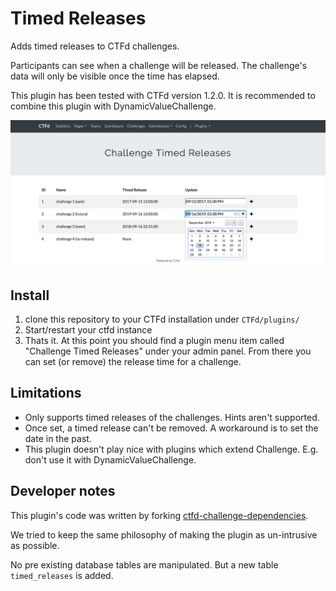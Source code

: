 # Timed Releases
Adds timed releases to CTFd challenges.

Participants can see when a challenge will be released. The challenge's data will only be visible once the time has
elapsed.

This plugin has been tested with CTFd version 1.2.0. It is recommended to combine this plugin with
DynamicValueChallenge.

![admin panel](imgs/admin-panel.png)


## Install

1. clone this repository to your CTFd installation under `CTFd/plugins/`
2. Start/restart your ctfd instance
3. Thats it. At this point you should find a plugin menu item called "Challenge Timed Releases" under your admin panel.
   From there you can set (or remove) the release time for a challenge.

## Limitations

* Only supports timed releases of the challenges. Hints aren't supported.
* Once set, a timed release can't be removed. A workaround is to set the date in the past.
* This plugin doesn't play nice with plugins which extend Challenge. E.g. don't use it with DynamicValueChallenge.

## Developer notes

This plugin's code was written by forking [ctfd-challenge-dependencies](https://github.com/narhen/ctfd-challenge-dependencies).

We tried to keep the same philosophy of making the plugin as un-intrusive as possible.

No pre existing database tables are manipulated. But a new table `timed_releases` is added.
